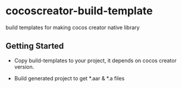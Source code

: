 # cocoscreator-build-template #
build templates for making cocos creator native library

## Getting Started ##

- Copy build-templates to your project, it depends on cocos creator version.

- Build generated project to get *.aar & *.a files
